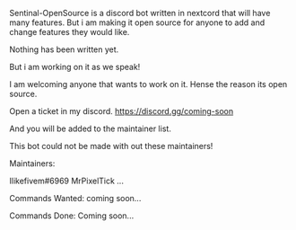 Sentinal-OpenSource is a discord bot written in nextcord that will have many features. But i am making it open source for anyone to add and change features they would like.

Nothing has been written yet.

But i am working on it as we speak!

I am welcoming anyone that wants to work on it. Hense the reason its open source.

Open a ticket in my discord. https://discord.gg/coming-soon

And you will be added to the maintainer list.

This bot could not be made with out these maintainers!

Maintainers:

Ilikefivem#6969
MrPixelTick
...


Commands Wanted:
coming soon...


Commands Done:
Coming soon...
